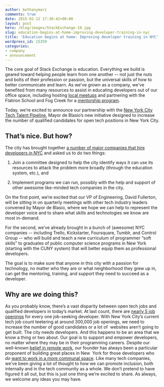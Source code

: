 ```yaml
---
author: bethanymarz
comments: true
date: 2015-02-12 17:30:42+00:00
layout: post
hero: /blog/images/StackExchange-19.jpg
slug: education-begins-at-home-improving-developer-training-in-nyc
title: 'Education begins at home: Improving developer training in NYC'
wordpress_id: 15359
categories:
- company
- announcement
---
```


The core goal of Stack Exchange is education. Everything we build is geared toward helping people learn from one another -- not just the nuts and bolts of their profession or passion, but the universal skills of how to better communicate and learn. As we've grown as a company, we've benefited from many resources to assist in educating developers out of our office space, including hosting [local meetups](http://www.meetup.com/WomenWhoCodeNYC/events/206151292/) and partnering with the Flatiron School and Fog Creek for a [mentorship program](http://blog.flatironschool.com/post/107229276393/fog-creek-and-the-nyc-web-development-fellowship).

Today, we’re excited to announce our partnership with the [New York City Tech Talent Pipeline](http://www1.nyc.gov/site/forward/initiatives/tech-talent.page), Mayor de Blasio’s new initiative designed to increase the number of qualified candidates for open tech positions in New York City.





## That’s nice. But how?



The city has brought together [a number of major companies that hire developers in NYC](http://www.techtalentpipeline.nyc/) and asked us to do two things:



	
  1. Join a committee designed to help the city identify ways it can use its resources to attack the problem more broadly (through the education system, etc.), and

	
  2. Implement programs we can run, possibly with the help and support of other awesome like-minded tech companies in the city.



On the first point, we’re excited that our VP of Engineering, David Fullerton, will be sitting in on quarterly meetings with other tech industry leaders convened by Mayor de Blasio, where we hope we can help to represent the developer voice and to share what skills and technologies we know are most in-demand.

For the second, we’ve already brought in a bunch of (awesome) NYC companies -- including Trello, Kickstarter, Foursquare, Tumblr, and Control Group -- who will build and teach a new curriculum of programmer “soft skills” to graduates of public computer science programs in New York (starting with the CUNY system) that will better equip them as professional developers.

The goal is to make sure that anyone in this city with a passion for technology, no matter who they are or what neighborhood they grew up in, can get the mentoring, training, and support they need to succeed as a developer.



## Why are _we_ doing this?



As you probably know, there’s a vast disparity between open tech jobs and qualified developers in today’s market. At last count, there are [nearly 5 job openings](http://venturebeat.com/2012/12/31/hiring-and-hirable-in-2013-agile-developers/) for every one job-seeking developer. With New York City’s current tech job count teetering at around 300,000 job openings, we need to increase the number of good candidates or a lot of  websites aren’t going to get built. The city needs developers. And this happens to be an area that we know a thing or two about. Our goal is to support and empower developers, no matter where they may be in their programming careers. Despite our well-known [belief in remote work](http://blog.stackoverflow.com/2013/02/why-we-still-believe-in-working-remotely/), our founder has always been a particular proponent of building great places in New  York for those developers who _do_ [want to work in a more communal space](http://blog.stackoverflow.com/2015/01/why-we-still-believe-in-private-offices/). Like many tech companies, we’ve been giving a lot of thought to how we can promote inclusion, both internally and in the tech community as a whole. We don’t pretend to have figured it all out, but this is just one thing we’re excited to share. As always, we welcome any ideas you may have.
